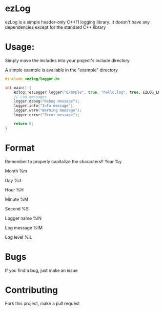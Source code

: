# ezLog

ezLog is a simple header-only C++11 logging library.
It doesn't have any dependencies except for the standard C++ library

# Usage:
Simply move the includes into your project's include directory

A simple example is available in the "example" directory
```cpp
#include <ezlog/logger.h>

int main() {
    ezlog::ezLogger logger("Example", true, "hello.log", true, EZLOG_LEVEL_DEBUG, "%y-%m-%d %H:%M:%S %lL %lN: %lM"); // Specify all parameters
    // Log messages
    logger.debug("Debug message");
    logger.info("Info message");
    logger.warn("Warning message");
    logger.error("Error message");

    return 0;
}
```

# Format
Remember to properly capitalize the characters!!
Year %y

Month %m

Day %d

Hour %H

Minute %M

Second %S

Logger name %lN

Log message %lM

Log level %lL

# Bugs
If you find a bug, just make an issue

# Contributing
Fork this project, make a pull request
